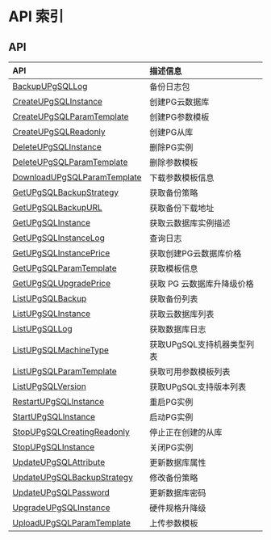 # API 索引

## API

| API | 描述信息 |
|:---|:---|
|[BackupUPgSQLLog](api/upgsql-api/backup_u_pg_sql_log)|备份日志包|
|[CreateUPgSQLInstance](api/upgsql-api/create_u_pg_sql_instance)|创建PG云数据库|
|[CreateUPgSQLParamTemplate](api/upgsql-api/create_u_pg_sql_param_template)|创建PG参数模板|
|[CreateUPgSQLReadonly](api/upgsql-api/create_u_pg_sql_readonly)|创建PG从库|
|[DeleteUPgSQLInstance](api/upgsql-api/delete_u_pg_sql_instance)|删除PG实例|
|[DeleteUPgSQLParamTemplate](api/upgsql-api/delete_u_pg_sql_param_template)|删除参数模板|
|[DownloadUPgSQLParamTemplate](api/upgsql-api/download_u_pg_sql_param_template)|下载参数模板信息|
|[GetUPgSQLBackupStrategy](api/upgsql-api/get_u_pg_sql_backup_strategy)|获取备份策略|
|[GetUPgSQLBackupURL](api/upgsql-api/get_u_pg_sql_backup_url)|获取备份下载地址|
|[GetUPgSQLInstance](api/upgsql-api/get_u_pg_sql_instance)|获取云数据库实例描述|
|[GetUPgSQLInstanceLog](api/upgsql-api/get_u_pg_sql_instance_log)|查询日志|
|[GetUPgSQLInstancePrice](api/upgsql-api/get_u_pg_sql_instance_price)|获取创建PG云数据库价格|
|[GetUPgSQLParamTemplate](api/upgsql-api/get_u_pg_sql_param_template)|获取模板信息|
|[GetUPgSQLUpgradePrice](api/upgsql-api/get_u_pg_sql_upgrade_price)| 获取 PG 云数据库升降级价格|
|[ListUPgSQLBackup](api/upgsql-api/list_u_pg_sql_backup)|获取备份列表|
|[ListUPgSQLInstance](api/upgsql-api/list_u_pg_sql_instance)|获取云数据库列表|
|[ListUPgSQLLog](api/upgsql-api/list_u_pg_sql_log)|获取数据库日志|
|[ListUPgSQLMachineType](api/upgsql-api/list_u_pg_sql_machine_type)|获取UPgSQL支持机器类型列表|
|[ListUPgSQLParamTemplate](api/upgsql-api/list_u_pg_sql_param_template)|获取可用参数模板列表|
|[ListUPgSQLVersion](api/upgsql-api/list_u_pg_sql_version)|获取UPgSQL支持版本列表|
|[RestartUPgSQLInstance](api/upgsql-api/restart_u_pg_sql_instance)|重启PG实例|
|[StartUPgSQLInstance](api/upgsql-api/start_u_pg_sql_instance)|启动PG实例|
|[StopUPgSQLCreatingReadonly](api/upgsql-api/stop_u_pg_sql_creating_readonly)|停止正在创建的从库|
|[StopUPgSQLInstance](api/upgsql-api/stop_u_pg_sql_instance)|关闭PG实例|
|[UpdateUPgSQLAttribute](api/upgsql-api/update_u_pg_sql_attribute)|更新数据库属性|
|[UpdateUPgSQLBackupStrategy](api/upgsql-api/update_u_pg_sql_backup_strategy)|修改备份策略|
|[UpdateUPgSQLPassword](api/upgsql-api/update_u_pg_sql_password)|更新数据库密码|
|[UpgradeUPgSQLInstance](api/upgsql-api/upgrade_u_pg_sql_instance)|硬件规格升降级|
|[UploadUPgSQLParamTemplate](api/upgsql-api/upload_u_pg_sql_param_template)|上传参数模板|
